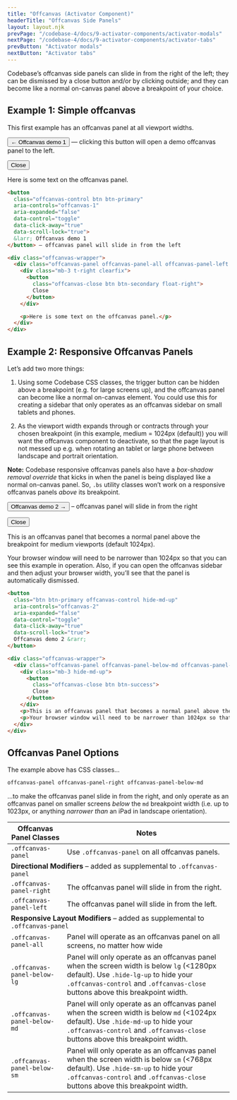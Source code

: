 ```yaml
---
title: "Offcanvas (Activator Component)"
headerTitle: "Offcanvas Side Panels"
layout: layout.njk
prevPage: "/codebase-4/docs/9-activator-components/activator-modals"
nextPage: "/codebase-4/docs/9-activator-components/activator-tabs"
prevButton: "Activator modals"
nextButton: "Activator tabs"
---
```


<p class="t-lg t-thin">Codebase’s offcanvas side panels can slide in from the right of the left; they can be dismissed by a close button and/or by clicking outside; and they can become like a normal on-canvas panel above a breakpoint of your choice.</p>

## Example 1: Simple offcanvas

This first example has an offcanvas panel at all viewport widths. 

<button
  class="offcanvas-control btn btn-primary"
  aria-controls="offcanvas-1"
  aria-expanded="false"
  data-control="toggle"
  data-click-away="true"
  data-scroll-lock="true">
  &larr; Offcanvas demo 1
</button> — clicking this button will open a demo offcanvas panel to the left.

<div class="offcanvas-wrapper">
  <div class="offcanvas-panel offcanvas-panel-all offcanvas-panel-left bg-color-secondary-alt bs p-3" id="offcanvas-1">
    <div class="mb-3 t-right clearfix">
      <button
        class="offcanvas-close btn btn-secondary float-right">
        Close
      </button>
    </div>
    <p>Here is some text on the offcanvas panel.</p>
  </div>
</div>

```html
<button
  class="offcanvas-control btn btn-primary"
  aria-controls="offcanvas-1"
  aria-expanded="false"
  data-control="toggle"
  data-click-away="true"
  data-scroll-lock="true">
  &larr; Offcanvas demo 1
</button> – offcanvas panel will slide in from the left

<div class="offcanvas-wrapper">
  <div class="offcanvas-panel offcanvas-panel-all offcanvas-panel-left bg-color-secondary-alt bs p-3" id="offcanvas-1">
    <div class="mb-3 t-right clearfix">
      <button
        class="offcanvas-close btn btn-secondary float-right">
        Close
      </button>
    </div>

    <p>Here is some text on the offcanvas panel.</p>
  </div>
</div>
```

## Example 2: Responsive Offcanvas Panels

Let’s add two more things:

1. Using some Codebase CSS classes, the trigger button can be hidden above a breakpoint (e.g. for large screens up), and the offcanvas panel can become like a normal on-canvas element. You could use this for creating a sidebar that only operates as an offcanvas sidebar on small tablets and phones.

2. As the viewport width expands through or contracts through your chosen breakpoint (in this example, medium = 1024px (default)) you will want the offcanvas component to deactivate, so that the page layout is not messed up e.g. when rotating an tablet or large phone between landscape and portrait orientation.

**Note:** Codebase responsive offcanvas panels also have a _box-shadow removal override_ that kicks in when the panel is being displayed like a normal on-canvas panel. So, `.bs` utility classes won’t work on a responsive offcanvas panels _above_ its breakpoint.

<button
  class="btn btn-primary offcanvas-control hide-md-up"
  aria-controls="offcanvas-2"
  aria-expanded="false"
  data-control="toggle"
  data-click-away="true"
  data-scroll-lock="true">
  Offcanvas demo 2 &rarr;
</button> <span class="hide-md-up">– offcanvas panel will slide in from the right</span>

<div class="offcanvas-wrapper mb-3">
  <div class="offcanvas-panel offcanvas-panel-below-md offcanvas-panel-right bg-color-success-alt p-3 bs" id="offcanvas-2">
    <div class="mb-3 hide-md-up">
      <button
        class="offcanvas-close btn btn-success">
        Close
      </button>
    </div>
    <p>This is an offcanvas panel that becomes a normal panel above the breakpoint for medium viewports (default 1024px).</p>
    <p>Your browser window will need to be narrower than 1024px so that you can see this example in operation. Also, if you can open the offcanvas sidebar and then adjust your browser width, you’ll see that the panel is automatically dismissed.</p>
  </div>
</div>


```html
<button
  class="btn btn-primary offcanvas-control hide-md-up"
  aria-controls="offcanvas-2"
  aria-expanded="false"
  data-control="toggle"
  data-click-away="true"
  data-scroll-lock="true">
  Offcanvas demo 2 &rarr;
</button>

<div class="offcanvas-wrapper">
  <div class="offcanvas-panel offcanvas-panel-below-md offcanvas-panel-right bg-color-success-alt p-3 bs" id="offcanvas-2">
    <div class="mb-3 hide-md-up">
      <button
        class="offcanvas-close btn btn-success">
        Close
      </button>
    </div>
    <p>This is an offcanvas panel that becomes a normal panel above the breakpoint for medium viewports (default 1024px).</p>
    <p>Your browser window will need to be narrower than 1024px so that you can see this example in operation. Also, if you can open the offcanvas sidebar and then adjust your browser width, you’ll see that the panel is automatically dismissed.</p>
  </div>
</div>
```

## Offcanvas Panel Options

The example above has CSS classes...

```html
offcanvas-panel offcanvas-panel-right offcanvas-panel-below-md
```

...to make the offcanvas panel slide in from the right, and only operate as an offcanvas panel on smaller screens _below_ the `md` breakpoint width (i.e. up to 1023px, or anything _narrower than_ an iPad in landscape orientation).

<div class="overflow-x">
<table class="table">
  <thead class="bg-color-background-alt">
    <tr>
      <th>Offcanvas Panel Classes</th>
      <th>Notes</th>
    </tr>
  </thead>
  <tbody>
    <tr>
      <td><code>.offcanvas-panel</code></td>
      <td>Use <code class="t-nowrap">.offcanvas-panel</code> on all offcanvas panels.</td>
    </tr>
    <tr>
      <td colspan="2" class="bg-color-background-alt"><strong>Directional Modifiers</strong> – added as supplemental to <code class="b-thin">.offcanvas-panel</code></td>
    </tr>
    <tr>
      <td><code>.offcanvas-panel-right</code></td>
      <td>The offcanvas panel will slide in from the right.</td>
    </tr>
    <tr>
      <td><code>.offcanvas-panel-left</code></td>
      <td>The offcanvas panel will slide in from the left.</td>
    </tr>
    <tr>
      <td colspan="2" class="bg-color-background-alt"><strong>Responsive Layout Modifiers</strong> – added as supplemental to <code class="b-thin">.offcanvas-panel</code></td>
    </tr>
    <tr>
      <td><code>.offcanvas-panel-all</code></td>
      <td>Panel will operate as an offcanvas panel on all screens, no matter how wide</td>
    </tr>
    <tr>
      <td><code class="t-nowrap">.offcanvas-panel-below-lg</code></td>
      <td>Panel will only operate as an offcanvas panel when the screen width is below <code>lg</code> (&lt;1280px default). Use <code>.hide-lg-up</code> to hide your <code>.offcanvas-control</code> and <code>.offcanvas-close</code> buttons above this breakpoint width.</td>
    </tr>
    <tr>
      <td><code>.offcanvas-panel-below-md</code></td>
      <td>Panel will only operate as an offcanvas panel when the screen width is below <code>md</code> (&lt;1024px default). Use <code>.hide-md-up</code> to hide your <code>.offcanvas-control</code> and <code>.offcanvas-close</code> buttons above this breakpoint width.</td>
    </tr>
    <tr>
      <td><code>.offcanvas-panel-below-sm</code></td>
      <td>Panel will only operate as an offcanvas panel when the screen width is below <code>sm</code> (&lt;768px default). Use <code>.hide-sm-up</code> to hide your <code>.offcanvas-control</code> and <code>.offcanvas-close</code> buttons above this breakpoint width.</td>
    </tr>
  </tbody>
</table>
</div>
